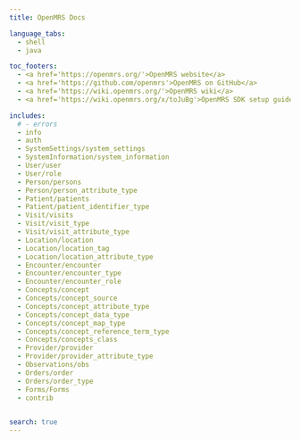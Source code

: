 ```yaml
---
title: OpenMRS Docs

language_tabs:
  - shell
  - java

toc_footers:
  - <a href='https://openmrs.org/'>OpenMRS website</a>
  - <a href='https://github.com/openmrs'>OpenMRS on GitHub</a>
  - <a href='https://wiki.openmrs.org/'>OpenMRS wiki</a>
  - <a href='https://wiki.openmrs.org/x/toJuBg'>OpenMRS SDK setup guide</a>

includes:
  # - errors
  - info
  - auth
  - SystemSettings/system_settings
  - SystemInformation/system_information
  - User/user
  - User/role
  - Person/persons
  - Person/person_attribute_type
  - Patient/patients
  - Patient/patient_identifier_type
  - Visit/visits
  - Visit/visit_type
  - Visit/visit_attribute_type
  - Location/location
  - Location/location_tag
  - Location/location_attribute_type
  - Encounter/encounter
  - Encounter/encounter_type
  - Encounter/encounter_role
  - Concepts/concept
  - Concepts/concept_source
  - Concepts/concept_attribute_type
  - Concepts/concept_data_type
  - Concepts/concept_map_type
  - Concepts/concept_reference_term_type
  - Concepts/concepts_class
  - Provider/provider
  - Provider/provider_attribute_type
  - Observations/obs
  - Orders/order
  - Orders/order_type
  - Forms/Forms
  - contrib
  

search: true
---
```


